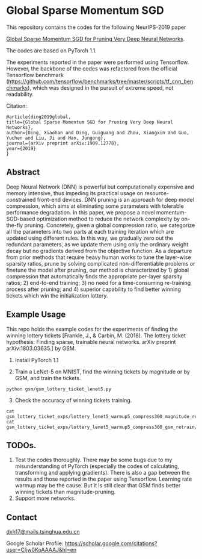 # Global Sparse Momentum SGD

This repository contains the codes for the following NeurIPS-2019 paper 

[Global Sparse Momentum SGD for Pruning Very Deep Neural Networks](https://arxiv.org/pdf/1909.12778.pdf).

The codes are based on PyTorch 1.1.

The experiments reported in the paper were performed using Tensorflow. However, the backbone of the codes was refactored from the official Tensorflow benchmark (https://github.com/tensorflow/benchmarks/tree/master/scripts/tf_cnn_benchmarks), which was designed in the pursuit of extreme speed, not readability.

Citation:

	@article{ding2019global,
  	title={Global Sparse Momentum SGD for Pruning Very Deep Neural Networks},
  	author={Ding, Xiaohan and Ding, Guiguang and Zhou, Xiangxin and Guo, Yuchen and Liu, Ji and Han, Jungong},
  	journal={arXiv preprint arXiv:1909.12778},
  	year={2019}
  	}

## Abstract

Deep Neural Network (DNN) is powerful but computationally expensive and memory intensive, thus impeding its practical usage on resource-constrained front-end devices. DNN pruning is an approach for deep model compression, which aims at eliminating some parameters with tolerable performance degradation. In this paper, we propose a novel momentum-SGD-based optimization method to reduce the network complexity by on-the-fly pruning. Concretely, given a global compression ratio, we categorize all the parameters into two parts at each training iteration which are updated using different rules. In this way, we gradually zero out the redundant parameters, as we update them using only the ordinary weight decay but no gradients derived from the objective function. As a departure from prior methods that require heavy human works to tune the layer-wise sparsity ratios, prune by solving complicated non-differentiable problems or finetune the model after pruning, our method is characterized by 1) global compression that automatically finds the appropriate per-layer sparsity ratios; 2) end-to-end training; 3) no need for a time-consuming re-training process after pruning; and 4) superior capability to find better winning tickets which win the initialization lottery.

## Example Usage
  
This repo holds the example codes for the experiments of finding the winning lottery tickets [Frankle, J., & Carbin, M. (2018). The lottery ticket hypothesis: Finding sparse, trainable neural networks. arXiv preprint arXiv:1803.03635.] by GSM.

1. Install PyTorch 1.1

2. Train a LeNet-5 on MNIST, find the winning tickets by magnitude or by GSM, and train the tickets.
```
python gsm/gsm_lottery_ticket_lenet5.py
```
3. Check the accuracy of winning tickets training.
```
cat gsm_lottery_ticket_exps/lottery_lenet5_warmup5_compress300_magnitude_retrain/log.txt
cat gsm_lottery_ticket_exps/lottery_lenet5_warmup5_compress300_gsm_retrain/log.txt
```


## TODOs. 
1. Test the codes thoroughly. There may be some bugs due to my misunderstanding of PyTorch (especially the codes of calculating, transforming and applying gradients). There is also a gap between the results and those reported in the paper using Tensorflow. Learning rate warmup may be the cause. But it is still clear that GSM finds better winning tickets than magnitude-pruning.
2. Support more networks.


## Contact
dxh17@mails.tsinghua.edu.cn

Google Scholar Profile: https://scholar.google.com/citations?user=CIjw0KoAAAAJ&hl=en
